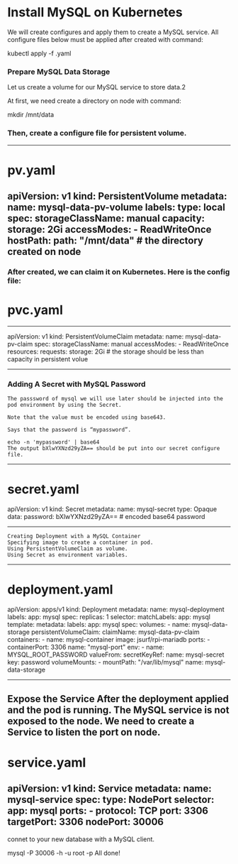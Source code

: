 # Install MySQL on Kubernetes    

We will create configures and apply them to create a MySQL service. All configure files below must be applied after created with command:

kubectl apply -f <config-name>.yaml

### Prepare MySQL Data Storage 
Let us create a volume for our MySQL service to store data.2

At first, we need create a directory on node with command:

mkdir /mnt/data

### Then, create a configure file for persistent volume.
---
  
# pv.yaml  
  
apiVersion: v1
kind: PersistentVolume
metadata:
  name: mysql-data-pv-volume
  labels:
    type: local
spec:
  storageClassName: manual
  capacity:
    storage: 2Gi
  accessModes:
    - ReadWriteOnce
  hostPath:
    path: "/mnt/data"  # the directory created on node
 ---
 
 ### After created, we can claim it on Kubernetes. Here is the config file:
 
  # pvc.yaml
 
--- 
apiVersion: v1
kind: PersistentVolumeClaim
metadata:
  name: mysql-data-pv-claim
spec:
  storageClassName: manual
  accessModes:
    - ReadWriteOnce
  resources:
    requests:
      storage: 2Gi  # the storage should be less than capacity in persistent volue
 

---


### Adding A Secret with MySQL Password   
 ``` 
The passsword of mysql we will use later should be injected into the pod environment by using the Secret.

Note that the value must be encoded using base643.

Says that the password is “mypassword”.

echo -n 'mypassword' | base64
The output bXlwYXNzd29yZA== should be put into our secret configure file.
```
---
# secret.yaml 
  
apiVersion: v1
kind: Secret
metadata:
  name: mysql-secret
type: Opaque
data:
  password: bXlwYXNzd29yZA==  # encoded base64 password
  
  
---
```
Creating Deployment with a MySQL Container 
Specifying image to create a container in pod.
Using PersistentVolumeClaim as volume.
Using Secret as environment variables.
```
---
# deployment.yaml
apiVersion: apps/v1
kind: Deployment
metadata:
  name: mysql-deployment
  labels:
    app: mysql
spec:
  replicas: 1
  selector:
    matchLabels:
      app: mysql
  template:
    metadata:
      labels:
        app: mysql
    spec:
      volumes:
        - name: mysql-data-storage
          persistentVolumeClaim:
            claimName: mysql-data-pv-claim
      containers:
        - name: mysql-container
          image: jsurf/rpi-mariadb
          ports:
            - containerPort: 3306
              name: "mysql-port"
          env:
            - name: MYSQL_ROOT_PASSWORD
              valueFrom:
                secretKeyRef:
                  name: mysql-secret
                  key: password
          volumeMounts:
            - mountPath: "/var/lib/mysql"
              name: mysql-data-storage
              
---              
Expose the Service 
After the deployment applied and the pod is running. The MySQL service is not exposed to the node. We need to create a Service to listen the port on node.
---
# service.yaml
apiVersion: v1
kind: Service
metadata:
  name: mysql-service
spec:
  type: NodePort
  selector:
    app: mysql
  ports:
    - protocol: TCP
      port: 3306
      targetPort: 3306
      nodePort: 30006
---


connet to your new database with a MySQL client.

mysql -P 30006 -h <raspberry-pi-host> -u root -p
All done!


